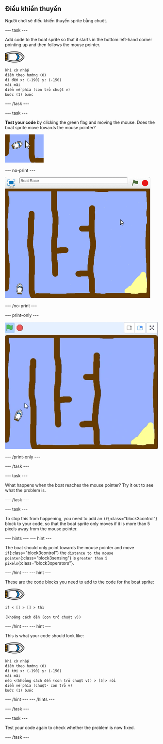 ## Điều khiển thuyền

Người chơi sẽ điều khiển thuyền sprite bằng chuột.

\--- task \---

Add code to the boat sprite so that it starts in the bottom left-hand corner pointing up and then follows the mouse pointer.

![boat-sprite](images/boat_resize.png)

```blocks3
khi cờ nhấp
điểm theo hướng (0)
đi đến x: (-190) y: (-150)
mãi mãi
điểm về phía (con trỏ chuột v)
bước (1) bước
```

\--- /task \---

\--- task \---

**Test your code** by clicking the green flag and moving the mouse. Does the boat sprite move towards the mouse pointer?

![screenshot](images/boat-mouse.png)

\--- no-print \---

![screenshot](images/boat-pointer-test-anim.gif)

\--- /no-print \---

\--- print-only \---

![screenshot](images/boat-pointer-test-anim.png)

\--- /print-only \---

\--- /task \---

\--- task \---

What happens when the boat reaches the mouse pointer? Try it out to see what the problem is.

\--- /task \---

\--- task \---

To stop this from happening, you need to add an `if`{:class="block3control"} block to your code, so that the boat sprite only moves if it is more than 5 pixels away from the mouse pointer.

\--- hints \--- \--- hint \---

The boat should only point towards the mouse pointer and move `if`{:class="block3control"} the `distance to the mouse pointer`{:class="block3sensing"} is `greater than 5 pixels`{:class="block3operators"}.

\--- /hint \--- \--- hint \---

These are the code blocks you need to add to the code for the boat sprite:

![boat-sprite](images/boat_resize.png)

```blocks3
if < [] > [] > thì

(khoảng cách đến (con trỏ chuột v))
```

\--- /hint \--- \--- hint \---

This is what your code should look like:

![boat-sprite](images/boat_resize.png)

```blocks3
khi cờ nhấp
điểm theo hướng (0)
đi tới x: (-190) y: (-150)
mãi mãi
nếu <(khoảng cách đến (con trỏ chuột v)) > [5]> rồi
điểm về phía (chuột- con trỏ v)
bước (1) bước
```

\--- /hint \--- \--- /hints \---

\--- /task \---

\--- task \---

Test your code again to check whether the problem is now fixed.

\--- /task \---